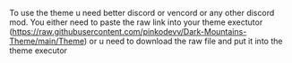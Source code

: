 To use the theme u need better discord or vencord or any other discord mod. You either need to paste the raw link into your theme exectutor 
(https://raw.githubusercontent.com/pinkodevv/Dark-Mountains-Theme/main/Theme) 
or u need to download the raw file and put it into the theme executor 
